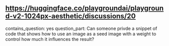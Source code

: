 ## https://huggingface.co/playgroundai/playground-v2-1024px-aesthetic/discussions/20

contains_question: yes
question_part: Can someone privde a snippet of code that shows how to use an image as a seed image with a weight to control how much it influences the result?